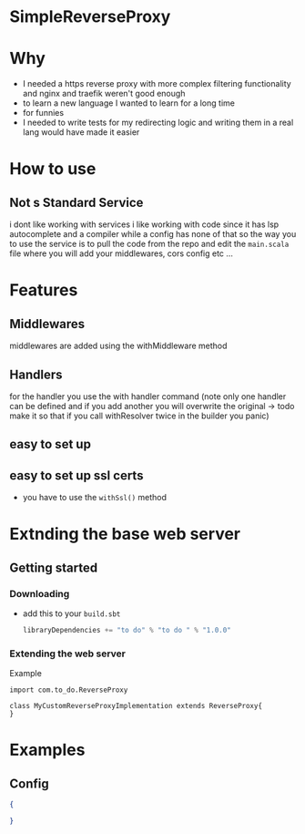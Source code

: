 # SimpleReverseProxy

# Why
- I needed a https reverse proxy with more complex filtering functionality and nginx and traefik weren't good enough
- to learn a new language I wanted to learn for a long time
- for funnies
- I needed to write tests for my redirecting logic and writing them in a real lang would have made it easier

# How to use

## Not s Standard Service
i dont like working with services i like working with code since it has lsp autocomplete and a compiler while a config has none of that so the way you
to use the service is to pull the code from the repo and edit the `main.scala` file where you will add your middlewares, cors config etc ...

# Features 

## Middlewares 
middlewares are added using the withMiddleware method


## Handlers
for the handler you use the with handler command (note only one handler can be defined and if you add another you will overwrite the original -> todo make it so that if you call withResolver twice in the builder you panic)


## easy to set up

## easy to set up ssl certs
- you have to use the `withSsl()` method 

# Extnding the base web server

## Getting started

### Downloading
- add this to your `build.sbt` 
  
  ```scala
  libraryDependencies += "to do" % "to do " % "1.0.0"
  ```
### Extending the web server
Example
```
import com.to_do.ReverseProxy

class MyCustomReverseProxyImplementation extends ReverseProxy{
}
```

# Examples

## Config
```json
{

}
```
